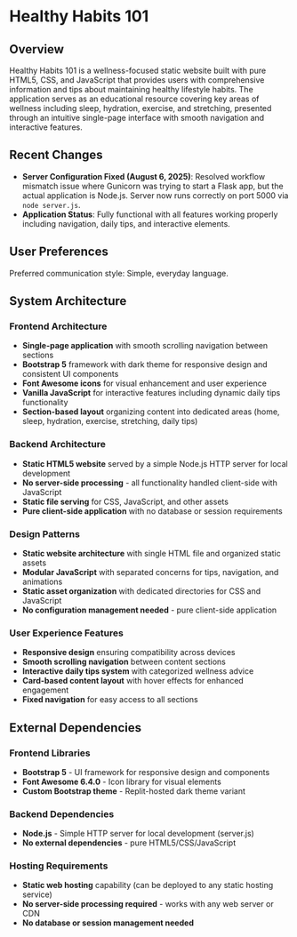 # Healthy Habits 101

## Overview

Healthy Habits 101 is a wellness-focused static website built with pure HTML5, CSS, and JavaScript that provides users with comprehensive information and tips about maintaining healthy lifestyle habits. The application serves as an educational resource covering key areas of wellness including sleep, hydration, exercise, and stretching, presented through an intuitive single-page interface with smooth navigation and interactive features.

## Recent Changes
- **Server Configuration Fixed (August 6, 2025)**: Resolved workflow mismatch issue where Gunicorn was trying to start a Flask app, but the actual application is Node.js. Server now runs correctly on port 5000 via `node server.js`.
- **Application Status**: Fully functional with all features working properly including navigation, daily tips, and interactive elements.

## User Preferences

Preferred communication style: Simple, everyday language.

## System Architecture

### Frontend Architecture
- **Single-page application** with smooth scrolling navigation between sections
- **Bootstrap 5** framework with dark theme for responsive design and consistent UI components
- **Font Awesome icons** for visual enhancement and user experience
- **Vanilla JavaScript** for interactive features including dynamic daily tips functionality
- **Section-based layout** organizing content into dedicated areas (home, sleep, hydration, exercise, stretching, daily tips)

### Backend Architecture
- **Static HTML5 website** served by a simple Node.js HTTP server for local development
- **No server-side processing** - all functionality handled client-side with JavaScript
- **Static file serving** for CSS, JavaScript, and other assets
- **Pure client-side application** with no database or session requirements

### Design Patterns
- **Static website architecture** with single HTML file and organized static assets
- **Modular JavaScript** with separated concerns for tips, navigation, and animations
- **Static asset organization** with dedicated directories for CSS and JavaScript
- **No configuration management needed** - pure client-side application

### User Experience Features
- **Responsive design** ensuring compatibility across devices
- **Smooth scrolling navigation** between content sections
- **Interactive daily tips system** with categorized wellness advice
- **Card-based content layout** with hover effects for enhanced engagement
- **Fixed navigation** for easy access to all sections

## External Dependencies

### Frontend Libraries
- **Bootstrap 5** - UI framework for responsive design and components
- **Font Awesome 6.4.0** - Icon library for visual elements
- **Custom Bootstrap theme** - Replit-hosted dark theme variant

### Backend Dependencies
- **Node.js** - Simple HTTP server for local development (server.js)
- **No external dependencies** - pure HTML5/CSS/JavaScript

### Hosting Requirements
- **Static web hosting** capability (can be deployed to any static hosting service)
- **No server-side processing required** - works with any web server or CDN
- **No database or session management needed**